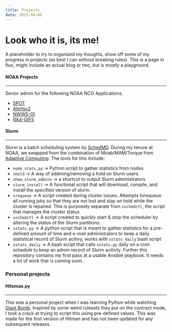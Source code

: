 ```yaml
---
title: Projects
date: 2025-04-05
---
```


# Look who it is, its me!

A placeholder to try to organized my thoughts, show off some of my progress in projects (as best I can without breaking rules). This is a page in flux, might include an actual blog or two, but is mostly a playground.


#### NOAA Projects
---
Senior admin for the following NOAA NCO Applications.
- [SPOT](https://spot.weather.gov)
- [Alertsv2](https://alerts.weather.gov)
- [NWWS-OI](https://www.weather.gov/nwws/)
- [RA4-GIFS](https://ra4-gifs.weather.gov)

#### Slurm
---
Slurm is a batch scheduling system by [SchedMD](https://www.schedmd.com/slurm/).  During my tenure at NOAA, we swapped from the combination of Moab/MAM/Torque from [Adaptive Computing](https://adaptivecomputing.com/moab-hpc-suite/).  The tools for this include:
- `node_stats.py` -> Python script to gather statistics from nodes
- `shold` -> A way of addming/removing a hold on Slurm users.
- `show_slurm_admins` -> a shortcut to output Slurm administrators
- `slurm_install` -> A functional script that will download, compile, and install the specified version of slurm.
- `srequeue` -> A script created during cluster issues.  Attempts torequeue all running jobs so that they are not lost and stay on hold while the cluster is repaired.  This is purposely separate from `sschedctl`, the script that manages the cluster status
- `sschedctl` -> A script created to quickly start & stop the scheduler by altering the status of the Slurm partitions.
- `sstats.py` -> A python script that is meant to gather statistics for a pre-defined amount of time and e-mail administrators to keep a daily statistical record of Slurm acitivy, works with `sstats_daily` bash script
- `sstats_daily` -> A bash script that calls `sstats.py` daily on a cron schedule to keep an admin record of Slurm acitivty.
Further this repository contains my first pass at a usable Ansible playbook.  It needs a lot of work that is coming soon.

### Personal projects
#### Hitsmas.py
---
This was a personal project when I was learning Python while watching [Giant Bomb](giantbomb.com).  Inspired by some weird rulesets they put on the contract mode, I took a crack at trying to script this using pre-defined values.  This was made for the first version of Hitman and has not been updated for any subsequent releases.


